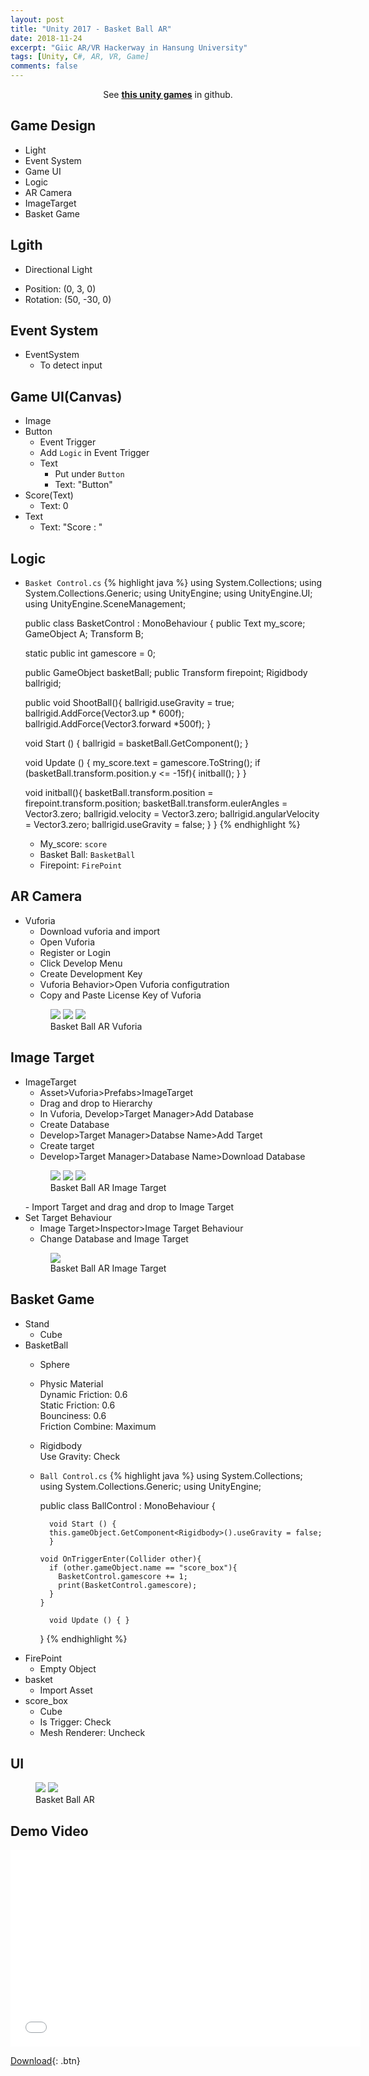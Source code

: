 ```yaml
---
layout: post
title: "Unity 2017 - Basket Ball AR"
date: 2018-11-24
excerpt: "Giic AR/VR Hackerway in Hansung University"
tags: [Unity, C#, AR, VR, Game]
comments: false
---
```



<center>See <a href="https://github.com/leehuhlee/Unity"><b>this unity games</b></a> in github.</center>


## Game Design
* Light
* Event System
* Game UI
* Logic
* AR Camera
* ImageTarget
* Basket Game



## Lgith
* Directional Light
- Position: (0, 3, 0)
- Rotation: (50, -30, 0)


## Event System
* EventSystem
  - To detect input

## Game UI(Canvas)
* Image
* Button
  - Event Trigger
  - Add `Logic` in Event Trigger
  - Text
    - Put under `Button`
    - Text: "Button"
* Score(Text)
  - Text: 0
* Text
  - Text: "Score : "


## Logic
* `Basket Control.cs`
{% highlight java %}
  using System.Collections;
  using System.Collections.Generic;
  using UnityEngine;
  using UnityEngine.UI;
  using UnityEngine.SceneManagement;

  public class BasketControl : MonoBehaviour {
    public Text my_score;
    GameObject A;
    Transform B;

    static public int gamescore = 0;
    
    public GameObject basketBall;
    public Transform firepoint;
    Rigidbody ballrigid;

    public void ShootBall(){
        ballrigid.useGravity = true;
        ballrigid.AddForce(Vector3.up * 600f);
        ballrigid.AddForce(Vector3.forward *500f);
    }

  	void Start () {
      ballrigid = basketBall.GetComponent<Rigidbody>();
    }
	
  	void Update () {
      my_score.text = gamescore.ToString();
      if (basketBall.transform.position.y <= -15f){
        initball();
      }
    }

    void initball(){
      basketBall.transform.position = firepoint.transform.position;
      basketBall.transform.eulerAngles = Vector3.zero;
      ballrigid.velocity = Vector3.zero;
      ballrigid.angularVelocity = Vector3.zero;
      ballrigid.useGravity = false;
    }
  }
{% endhighlight %}
  - My_score: `score`
  - Basket Ball: `BasketBall`
  - Firepoint: `FirePoint`


## AR Camera
* Vuforia
  - Download vuforia and import
  - Open <a hrefr="https://developer.vuforia.com/">Vuforia</a>
  - Register or Login
  - Click Develop Menu
  - Create Development Key
  - Vuforia Behavior>Open Vuforia configutration
  - Copy and Paste License Key of Vuforia
  <figure class="third">
    <a href="/assets/img/posts/unity_basketball_ar/vuforia1.jpg"><img src="/assets/img/posts/unity_basketball_ar/vuforia1.jpg"></a>
    <a href="/assets/img/posts/unity_basketball_ar/vuforia2.jpg"><img src="/assets/img/posts/unity_basketball_ar/vuforia2.jpg"></a>
    <a href="/assets/img/posts/unity_basketball_ar/vuforia3.jpg"><img src="/assets/img/posts/unity_basketball_ar/vuforia3.jpg"></a>
	  <figcaption>Basket Ball AR Vuforia</figcaption>
  </figure>


## Image Target
* ImageTarget
  - Asset>Vuforia>Prefabs>ImageTarget
  - Drag and drop to Hierarchy
  - In <a hrefr="https://developer.vuforia.com/">Vuforia</a>, Develop>Target Manager>Add Database
  - Create Database
  - Develop>Target Manager>Databse Name>Add Target
  - Create target
  - Develop>Target Manager>Database Name>Download Database
  <figure class="half">
    <a href="/assets/img/posts/unity_basketball_ar/imagetarget1.jpg"><img src="/assets/img/posts/unity_basketball_ar/imagetarget1.jpg"></a>
    <a href="/assets/img/posts/unity_basketball_ar/imagetarget2.jpg"><img src="/assets/img/posts/unity_basketball_ar/imagetarget2.jpg"></a>
    <a href="/assets/img/posts/unity_basketball_ar/imagetarget3.jpg"><img src="/assets/img/posts/unity_basketball_ar/imagetarget3.jpg"></a>
	  <figcaption>Basket Ball AR Image Target</figcaption>
  </figure>
  - Import Target and drag and drop to Image Target
* Set Target Behaviour
  - Image Target>Inspector>Image Target Behaviour
  - Change Database and Image Target
  <figure>
    <a href="/assets/img/posts/unity_basketball_ar/imagetarget4.jpg"><img src="/assets/img/posts/unity_basketball_ar/imagetarget4.jpg"></a>
	  <figcaption>Basket Ball AR Image Target</figcaption>
  </figure>


## Basket Game
* Stand
  - Cube
* BasketBall
  - Sphere
  - Physic Material<br>
    Dynamic Friction: 0.6<br>
    Static Friction: 0.6<br>
    Bounciness: 0.6<br>
    Friction Combine: Maximum
  - Rigidbody<br>
    Use Gravity: Check
  - `Ball Control.cs`
    {% highlight java %}
      using System.Collections;
      using System.Collections.Generic;
      using UnityEngine;

      public class BallControl : MonoBehaviour {

	      void Start () {
          this.gameObject.GetComponent<Rigidbody>().useGravity = false;
	      }

        void OnTriggerEnter(Collider other){
          if (other.gameObject.name == "score_box"){
            BasketControl.gamescore += 1;
            print(BasketControl.gamescore);
          }
        }

          void Update () { }
      }
    {% endhighlight %}
* FirePoint
  - Empty Object
* basket
  - Import Asset
* score_box
  - Cube
  - Is Trigger: Check
  - Mesh Renderer: Uncheck
  

## UI
<figure class="half">
  <a href="/assets/img/posts/unity_basketball_ar/basketballar1.jpg"><img src="/assets/img/posts/unity_basketball_ar/basketballar1.jpg"></a>
  <a href="/assets/img/posts/unity_basketball_ar/basketballar2.jpg"><img src="/assets/img/posts/unity_basketball_ar/basketballar2.jpg"></a>
	<figcaption>Basket Ball AR</figcaption>
</figure>


## Demo Video
<iframe width="560" height="315" src="/assets/video/posts/basket_ball_ar/Unity-Basket-Ball-AR.mp4" frameborder="0"> </iframe>

[Download](https://github.com/leehuhlee/Unity){: .btn}
